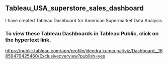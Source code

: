 ## Tableau_USA_superstore_sales_dashboard
I have created Tableau Dashboard for American Supermarket Data Analysis

### To view these Tableau Dashboards in Tableau Public, click on the hypertext link.

https://public.tableau.com/app/profile/jitendra.kumar.pal/viz/Dashboard__16859479425460/Exclusiveoverview?publish=yes

